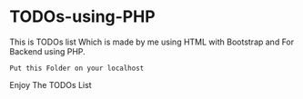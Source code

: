 # TODOs-using-PHP

This is TODOs list Which is made by me using HTML with Bootstrap and For Backend using PHP.

`Put this Folder on your localhost`

<p>Enjoy The TODOs List</p>
